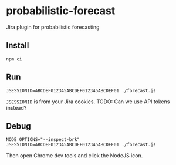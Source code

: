 # probabilistic-forecast

Jira plugin for probabilistic forecasting

## Install

```
npm ci
```

## Run

```
JSESSIONID=ABCDEF012345ABCDEF012345ABCDEF01 ./forecast.js
```

`JSESSIONID` is from your Jira cookies. TODO: Can we use API tokens instead?

## Debug

```
NODE_OPTIONS="--inspect-brk" JSESSIONID=ABCDEF012345ABCDEF012345ABCDEF01 ./forecast.js
```

Then open Chrome dev tools and click the NodeJS icon.
